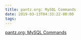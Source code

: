 ```yaml
---
title: pantz.org: MySQL Commands
date: 2019-03-13T04:33:22-00:00
tags:
---
```


[pantz.org: MySQL Commands](https://www.pantz.org/software/mysql/mysqlcommands.html)
